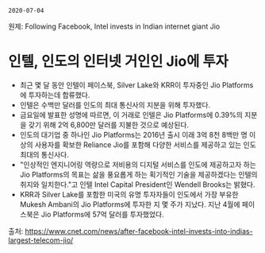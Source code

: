 `2020-07-04`

원제: Following Facebook, Intel invests in Indian internet giant Jio

# 인텔, 인도의 인터넷 거인인 Jio에 투자

- 최근 몇 달 동안 인텔이 페이스북, Silver Lake와 KRR이 투자중인 Jio Platforms에 투자하는데 합류했다.
- 인텔은 수백만 달러를 인도의 최대 통신사의 지분을 위해 투자했다.
- 금요일에 발표한 성명에 따르면, 이 거래로 인텔은 Jio Platforms에 0.39%의 지분을 갖기 위해 2억 6,800만 달러를 지불한 것으로 예상된다.
- 인도의 대기업 중 하나인 Jio Platforms는 2016년 출시 이래 3억 8천 8백만 명 이상의 사용자를 확보한 Reliance Jio를 포함해 다양한 서비스를 제공하고 있는 인도 최대의 통신사다.
- "인상적인 엔지니어링 역량으로 저비용의 디지털 서비스를 인도에 제공하고자 하는 Jio Platforms의 목표는 삶을 풍요롭게 하는 획기적인 기술을 제공하겠다는 인텔의 취지와 일치한다."고 인텔 Intel Capital President인 Wendell Brooks는 밝혔다.
- KRR과 Silver Lake를 포함한 미국의 유명 투자자들이 인도에서 가장 부유한 Mukesh Ambani의 Jio Platforms에 투자한 지 몇 주가 지났다. 지난 4월에 페이스북은 Jio Platforms에 57억 달러를 투자했었다.



출처: https://www.cnet.com/news/after-facebook-intel-invests-into-indias-largest-telecom-jio/